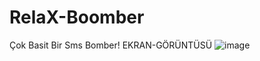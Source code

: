 # RelaX-Boomber
Çok Basit Bir Sms Bomber!
                                         EKRAN-GÖRÜNTÜSÜ
![image](https://github.com/Kemalist565/RelaX-Boomber/assets/149694302/da6ec3e0-b3ef-424a-9fc5-020c47947eb4)
